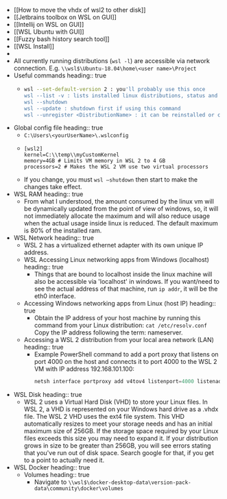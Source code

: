 - [[How to move the vhdx of wsl2 to other disk]]
- [[Jetbrains toolbox on WSL on GUI]]
- [[Intellij on WSL on GUI]]
- [[WSL Ubuntu with GUI]]
- [[Fuzzy bash history search tool]]
- [[WSL Install]]
-
- All currently running distributions (`wsl -l`) are accessible via network connection. E.g. `\\wsl$\Ubuntu-18.04\home\<user name>\Project`
- Useful commands
  heading:: true
	- ```bash
	  wsl --set-default-version 2 : you'll probably use this once
	  wsl --list -v : lists installed linux distributions, status and with which wsl version it is running
	  wsl --shutdown
	  wsl --update : shutdown first if using this command
	  wsl --unregister <DistributionName> : it can be reinstalled or cleaned up. Caution: Once unregistered, all data, settings, and software associated with that distribution will be permanently lost. Reinstalling from the store will install a clean copy of the distribution.
	  
	  ```
- Global config file
  heading:: true
	- `C:\Users\<yourUserName>\.wslconfig`
	- ```
	  [wsl2]
	  kernel=C:\\temp\\myCustomKernel
	  memory=4GB # Limits VM memory in WSL 2 to 4 GB
	  processors=2 # Makes the WSL 2 VM use two virtual processors
	  
	  ```
	- If you change, you must `wsl –shutdown` then start to make the changes take effect.
- WSL RAM
  heading:: true
	- From what I understood, the amount consumed by the linux vm will be dynamically updated from the point of view of windows, so, it will not immediately allocate the maximum and will also reduce usage when the actual usage inside linux is reduced. 
	  The default maximum is 80% of the installed ram.
- WSL Network
  heading:: true
	- WSL 2 has a <span class="hl-neutral-01">virtualized ethernet adapter with its own unique IP address</span>.
	- WSL Accessing Linux networking apps from Windows (localhost)
	  heading:: true
		- Things that are bound to localhost inside the linux machine will also be accessible via 'localhost' in windows.
		  If  you want/need to see the actual address of that machine, run `ip addr`, it will be the eth0 interface.
	- Accessing Windows networking apps from Linux (host IP)
	  heading:: true
		- Obtain the IP address of your host machine by running this command from your Linux distribution:
		  `cat /etc/resolv.conf`
		  Copy the IP address following the term: nameserver.
	- Accessing a WSL 2 distribution from your local area network (LAN)
	  heading:: true
		- Example PowerShell command to add a port proxy that listens on port 4000 on the host and connects it to port 4000 to the WSL 2 VM with IP address 192.168.101.100:
		  ```powershell
		  netsh interface portproxy add v4tov4 listenport=4000 listenaddress=0.0.0.0 connectport=4000 connectaddress=192.168.101.100
		  ```
- WSL Disk
  heading:: true
	- WSL 2 uses a <span class="hl-neutral-01">Virtual Hard Disk (VHD)</span> to store your Linux files. In WSL 2, a VHD is represented on your Windows hard drive as a .vhdx file. 
	  The WSL 2 VHD uses the <span class="hl-neutral-01">ext4</span> file system. 
	  This VHD <span class="hl-neutral-01">automatically resizes</span> to meet your storage needs and has an initial maximum size of 256GB. 
	  If the storage space required by your Linux files exceeds this size you may need to expand it. 
	  If your distribution grows in size to be greater than 256GB, you will see errors stating that you've run out of disk space. Search google for that, if you get to a point to actually need it.
- WSL Docker
  heading:: true
	- Volumes
	  heading:: true
		- Navigate to `\\wsl$\docker-desktop-data\version-pack-data\community\docker\volumes`